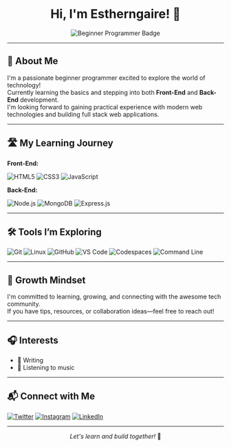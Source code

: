 <!-- Estherngaire's GitHub Profile README -->

<h1 align="center">Hi, I'm Estherngaire! 👋</h1>
<p align="center">
  <img src="https://img.shields.io/badge/Beginner%20Programmer-29a745?style=for-the-badge&logo=github" alt="Beginner Programmer Badge">
</p>

---

## 🌱 About Me

I'm a passionate beginner programmer excited to explore the world of technology!  
Currently learning the basics and stepping into both **Front-End** and **Back-End** development.   
I'm looking forward to gaining practical experience with modern web technologies and building full stack web applications.

---

## 🛣️ My Learning Journey

**Front-End:**
<p>
  <img src="https://img.shields.io/badge/HTML5-e34c26?style=for-the-badge&logo=html5&logoColor=white" alt="HTML5">
  <img src="https://img.shields.io/badge/CSS3-2965f1?style=for-the-badge&logo=css3&logoColor=white" alt="CSS3">
  <img src="https://img.shields.io/badge/JavaScript-f7df1e?style=for-the-badge&logo=javascript&logoColor=black" alt="JavaScript">
</p>

**Back-End:**
<p>
  <img src="https://img.shields.io/badge/Node.js-339933?style=for-the-badge&logo=nodedotjs&logoColor=white" alt="Node.js">
  <img src="https://img.shields.io/badge/MongoDB-47A248?style=for-the-badge&logo=mongodb&logoColor=white" alt="MongoDB">
  <img src="https://img.shields.io/badge/Express.js-000000?style=for-the-badge&logo=express&logoColor=white" alt="Express.js">
</p>

---

## 🛠️ Tools I’m Exploring

<p>
  <img src="https://img.shields.io/badge/Git-F05032?style=for-the-badge&logo=git&logoColor=white" alt="Git">
  <img src="https://img.shields.io/badge/Linux-000000?style=for-the-badge&logo=linux&logoColor=white" alt="Linux">
  <img src="https://img.shields.io/badge/GitHub-181717?style=for-the-badge&logo=github&logoColor=white" alt="GitHub">
  <img src="https://img.shields.io/badge/VS%20Code-007ACC?style=for-the-badge&logo=visual-studio-code&logoColor=white" alt="VS Code">
  <img src="https://img.shields.io/badge/Codespaces-181717?style=for-the-badge&logo=github&logoColor=white" alt="Codespaces">
  <img src="https://img.shields.io/badge/Command%20Line-000000?style=for-the-badge&logo=gnubash&logoColor=white" alt="Command Line">
</p>

---

## 🚀 Growth Mindset


I'm committed to learning, growing, and connecting with the awesome tech community.  
If you have tips, resources, or collaboration ideas—feel free to reach out!

---

## 🎧 Interests

- 📰 Writing
- 🎵 Listening to music

---

## 📬 Connect with Me

<p>
  <a href="https://x.com/Kinsey004?t=xSxOBweDHOf3mWWiPhimTA&s=09"><img src="https://img.shields.io/badge/Twitter-1da1f2?style=for-the-badge&logo=twitter&logoColor=white" alt="Twitter"></a>
  <a href="https://www.instagram.com/_e.sthe.r?igsh=MWtpNml4cmZyc2hxZg=="><img src="https://img.shields.io/badge/Instagram-e1306c?style=for-the-badge&logo=instagram&logoColor=white" alt="Instagram"></a>
  <a href="https://www.linkedin.com/in/esther-muthoni-a8582b2aa?utm_source=share&utm_campaign=share_via&utm_content=profile&utm_medium=android_app"><img src="https://img.shields.io/badge/LinkedIn-0077b5?style=for-the-badge&logo=linkedin&logoColor=white" alt="LinkedIn"></a>
</p>

---

<p align="center">
  <em>Let's learn and build together!</em> 🚀
</p>
